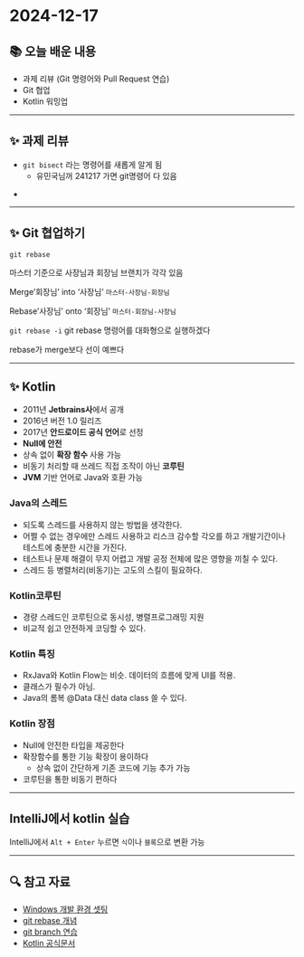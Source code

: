 # 2024-12-17

## 📚 오늘 배운 내용
- 과제 리뷰 (Git 명령어와 Pull Request 연습)
- Git 협업
- Kotlin 워밍업

---

## ✨ 과제 리뷰
- `git bisect` 라는 명령어를 새롭게 알게 됨
    - 유민국님꺼 241217 가면 git명령어 다 있음
- ``` 뒤에 bash(타입) 붙여라.

---

## ✨ Git 협업하기
`git rebase`

마스터 기준으로 사장님과 회장님 브랜치가 각각 있음

Merge’회장님’ into ‘사장님’ `마스터-사장님-회장님`

Rebase’사장님’ onto ‘회장님’ `마스터-회장님-사장님`

`git rebase -i` git rebase 명령어를 대화형으로 실행하겠다

rebase가 merge보다 선이 예쁘다

---

## ✨ Kotlin
- 2011년 **Jetbrains사**에서 공개
- 2016년 버전 1.0 릴리즈
- 2017년 **안드로이드 공식 언어**로 선정
- **Null에 안전**
- 상속 없이 **확장 함수** 사용 가능
- 비동기 처리할 때 쓰레드 직접 조작이 아닌 **코루틴**
- **JVM** 기반 언어로 Java와 호환 가능

### Java의 스레드
- 되도록 스레드를 사용하지 않는 방법을 생각한다.
- 어쩔 수 없는 경우에만 스레드 사용하고 리스크 감수할 각오를 하고 개발기간이나 테스트에 충분한 시간을 가진다.
- 테스트나 문제 해결이 무지 어렵고 개발 공정 전체에 많은 영향을 끼칠 수 있다.
- 스레드 등 병렬처리(비동기)는 고도의 스킬이 필요하다.

### Kotlin코루틴
- 경량 스레드인 코루틴으로 동시성, 병렬프로그래밍 지원
- 비교적 쉽고 안전하게 코딩할 수 있다.

### Kotlin 특징
- RxJava와 Kotlin Flow는 비슷. 데이터의 흐름에 맞게 UI를 적용.
- 클래스가 필수가 아님.
- Java의 롬복 @Data 대신 data class 쓸 수 있다.

### Kotlin 장점
- Null에 안전한 타입을 제공한다
- 확장함수를 통한 기능 확장이 용이하다
    - 상속 없이 간단하게 기존 코드에 기능 추가 가능
- 코루틴을 통한 비동기 편하다
---

## IntelliJ에서 kotlin 실습
IntelliJ에서 `Alt + Enter` 누르면 `식`이나 `블록`으로 변환 가능

---

## 🔍 참고 자료
- [Windows 개발 환경 셋팅](https://www.youtube.com/watch?v=7eVG4o8mS_I)
- [git rebase 개념](https://git-scm.com/book/ko/v2/Git-%EB%B8%8C%EB%9E%9C%EC%B9%98-Rebase-%ED%95%98%EA%B8%B0)
- [git branch 연습](https://learngitbranching.js.org/?locale=ko)
- [Kotlin 공식문서](https://kotlinlang.org/)